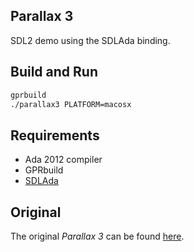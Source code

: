 ## Parallax 3

SDL2 demo using the SDLAda binding.

## Build and Run

```sh
gprbuild
./parallax3 PLATFORM=macosx
```

## Requirements

* Ada 2012 compiler
* GPRbuild
* [SDLAda](https://github.com/Lucretia/sdlada)

## Original

The original *Parallax 3* can be found [here](http://olofson.net/examples.html).
